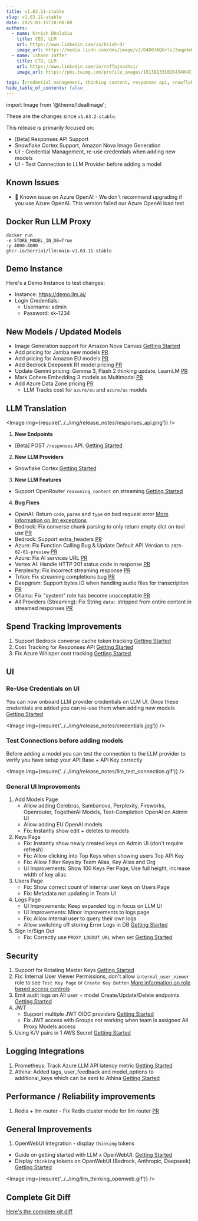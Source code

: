 ```yaml
---
title: v1.63.11-stable
slug: v1.63.11-stable
date: 2025-03-15T10:00:00
authors:
  - name: Krrish Dholakia
    title: CEO, LLM
    url: https://www.linkedin.com/in/krish-d/
    image_url: https://media.licdn.com/dms/image/v2/D4D03AQGrlsJ3aqpHmQ/profile-displayphoto-shrink_400_400/B4DZSAzgP7HYAg-/0/1737327772964?e=1743638400&v=beta&t=39KOXMUFedvukiWWVPHf3qI45fuQD7lNglICwN31DrI
  - name: Ishaan Jaffer
    title: CTO, LLM
    url: https://www.linkedin.com/in/reffajnaahsi/
    image_url: https://pbs.twimg.com/profile_images/1613813310264340481/lz54oEiB_400x400.jpg

tags: [credential management, thinking content, responses api, snowflake]
hide_table_of_contents: false
---
```


import Image from '@theme/IdealImage';

These are the changes since `v1.63.2-stable`.

This release is primarily focused on:
- [Beta] Responses API Support
- Snowflake Cortex Support, Amazon Nova Image Generation
- UI - Credential Management, re-use credentials when adding new models
- UI - Test Connection to LLM Provider before adding a model

## Known Issues
- 🚨 Known issue on Azure OpenAI - We don't recommend upgrading if you use Azure OpenAI. This version failed our Azure OpenAI load test


## Docker Run LLM Proxy

```
docker run
-e STORE_MODEL_IN_DB=True
-p 4000:4000
ghcr.io/berriai/llm:main-v1.63.11-stable
```

## Demo Instance

Here's a Demo Instance to test changes:
- Instance: https://demo.llm.ai/
- Login Credentials:
    - Username: admin
    - Password: sk-1234



## New Models / Updated Models

- Image Generation support for Amazon Nova Canvas [Getting Started](https://docs.llm.ai/docs/providers/bedrock#image-generation)
- Add pricing for Jamba new models [PR](https://github.com/BerriAI/llm/pull/9032/files)
- Add pricing for Amazon EU models [PR](https://github.com/BerriAI/llm/pull/9056/files)
- Add Bedrock Deepseek R1 model pricing [PR](https://github.com/BerriAI/llm/pull/9108/files)
- Update Gemini pricing: Gemma 3, Flash 2 thinking update, LearnLM [PR](https://github.com/BerriAI/llm/pull/9190/files)
- Mark Cohere Embedding 3 models as Multimodal [PR](https://github.com/BerriAI/llm/pull/9176/commits/c9a576ce4221fc6e50dc47cdf64ab62736c9da41)
- Add Azure Data Zone pricing [PR](https://github.com/BerriAI/llm/pull/9185/files#diff-19ad91c53996e178c1921cbacadf6f3bae20cfe062bd03ee6bfffb72f847ee37)
   - LLM Tracks cost for `azure/eu` and `azure/us` models



## LLM Translation

<Image img={require('../../img/release_notes/responses_api.png')} />

1. **New Endpoints**
- [Beta] POST `/responses` API. [Getting Started](https://docs.llm.ai/docs/response_api)

2. **New LLM Providers**
- Snowflake Cortex [Getting Started](https://docs.llm.ai/docs/providers/snowflake)

3. **New LLM Features**

- Support OpenRouter `reasoning_content` on streaming [Getting Started](https://docs.llm.ai/docs/reasoning_content)

4. **Bug Fixes**

- OpenAI: Return `code`, `param` and `type` on bad request error [More information on llm exceptions](https://docs.llm.ai/docs/exception_mapping)
- Bedrock: Fix converse chunk parsing to only return empty dict on tool use [PR](https://github.com/BerriAI/llm/pull/9166)
- Bedrock: Support extra_headers [PR](https://github.com/BerriAI/llm/pull/9113)
- Azure: Fix Function Calling Bug & Update Default API Version to `2025-02-01-preview` [PR](https://github.com/BerriAI/llm/pull/9191)
- Azure: Fix AI services URL [PR](https://github.com/BerriAI/llm/pull/9185)
- Vertex AI: Handle HTTP 201 status code in response [PR](https://github.com/BerriAI/llm/pull/9193)
- Perplexity: Fix incorrect streaming response [PR](https://github.com/BerriAI/llm/pull/9081)
- Triton: Fix streaming completions bug [PR](https://github.com/BerriAI/llm/pull/8386)
- Deepgram: Support bytes.IO when handling audio files for transcription [PR](https://github.com/BerriAI/llm/pull/9071)
- Ollama: Fix "system" role has become unacceptable [PR](https://github.com/BerriAI/llm/pull/9261)
- All Providers (Streaming): Fix String `data:` stripped from entire content in streamed responses [PR](https://github.com/BerriAI/llm/pull/9070)



## Spend Tracking Improvements

1. Support Bedrock converse cache token tracking [Getting Started](https://docs.llm.ai/docs/completion/prompt_caching)
2. Cost Tracking for Responses API [Getting Started](https://docs.llm.ai/docs/response_api)
3. Fix Azure Whisper cost tracking [Getting Started](https://docs.llm.ai/docs/audio_transcription)


## UI

### Re-Use Credentials on UI

You can now onboard LLM provider credentials on LLM UI. Once these credentials are added you can re-use them when adding new models [Getting Started](https://docs.llm.ai/docs/proxy/ui_credentials)

<Image img={require('../../img/release_notes/credentials.jpg')} />


### Test Connections before adding models

Before adding a model you can test the connection to the LLM provider to verify you have setup your API Base + API Key correctly

<Image img={require('../../img/release_notes/llm_test_connection.gif')} />

### General UI Improvements
1. Add Models Page
   - Allow adding Cerebras, Sambanova, Perplexity, Fireworks, Openrouter, TogetherAI Models, Text-Completion OpenAI on Admin UI
   - Allow adding EU OpenAI models
   - Fix: Instantly show edit + deletes to models
2. Keys Page
   - Fix: Instantly show newly created keys on Admin UI (don't require refresh)
   - Fix: Allow clicking into Top Keys when showing users Top API Key
   - Fix: Allow Filter Keys by Team Alias, Key Alias and Org
   - UI Improvements: Show 100 Keys Per Page, Use full height, increase width of key alias
3. Users Page
   - Fix: Show correct count of internal user keys on Users Page
   - Fix: Metadata not updating in Team UI
4. Logs Page
   - UI Improvements: Keep expanded log in focus on LLM UI
   - UI Improvements: Minor improvements to logs page
   - Fix: Allow internal user to query their own logs
   - Allow switching off storing Error Logs in DB [Getting Started](https://docs.llm.ai/docs/proxy/ui_logs)
5. Sign In/Sign Out
   - Fix: Correctly use `PROXY_LOGOUT_URL` when set [Getting Started](https://docs.llm.ai/docs/proxy/self_serve#setting-custom-logout-urls)


## Security

1. Support for Rotating Master Keys [Getting Started](https://docs.llm.ai/docs/proxy/master_key_rotations)
2. Fix: Internal User Viewer Permissions, don't allow `internal_user_viewer` role to see `Test Key Page` or `Create Key Button` [More information on role based access controls](https://docs.llm.ai/docs/proxy/access_control)
3. Emit audit logs on All user + model Create/Update/Delete endpoints [Getting Started](https://docs.llm.ai/docs/proxy/multiple_admins)
4. JWT
    - Support multiple JWT OIDC providers [Getting Started](https://docs.llm.ai/docs/proxy/token_auth)
    - Fix JWT access with Groups not working when team is assigned All Proxy Models access
5. Using K/V pairs in 1 AWS Secret [Getting Started](https://docs.llm.ai/docs/secret#using-kv-pairs-in-1-aws-secret)


## Logging Integrations

1. Prometheus: Track Azure LLM API latency metric [Getting Started](https://docs.llm.ai/docs/proxy/prometheus#request-latency-metrics)
2. Athina: Added tags, user_feedback and model_options to additional_keys which can be sent to Athina [Getting Started](https://docs.llm.ai/docs/observability/athina_integration)


## Performance / Reliability improvements

1. Redis + llm router - Fix Redis cluster mode for llm router [PR](https://github.com/BerriAI/llm/pull/9010)


## General Improvements

1. OpenWebUI Integration - display `thinking` tokens
- Guide on getting started with LLM x OpenWebUI. [Getting Started](https://docs.llm.ai/docs/tutorials/openweb_ui)
- Display `thinking` tokens on OpenWebUI (Bedrock, Anthropic, Deepseek) [Getting Started](https://docs.llm.ai/docs/tutorials/openweb_ui#render-thinking-content-on-openweb-ui)

<Image img={require('../../img/llm_thinking_openweb.gif')} />


## Complete Git Diff

[Here's the complete git diff](https://github.com/BerriAI/llm/compare/v1.63.2-stable...v1.63.11-stable)